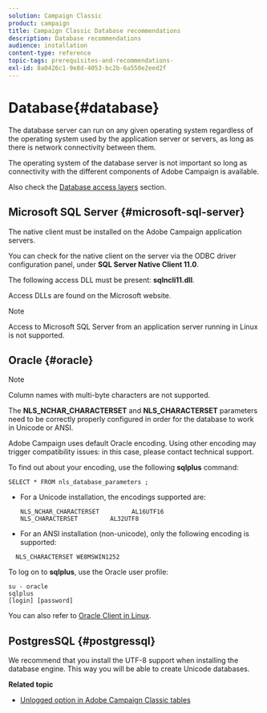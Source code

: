 ```yaml
---
solution: Campaign Classic
product: campaign
title: Campaign Classic Database recommendations
description: Database recommendations
audience: installation
content-type: reference
topic-tags: prerequisites-and-recommendations-
exl-id: 8a0426c1-9e8d-4053-bc2b-6a550e2eed2f
---
```

# Database{#database}

The database server can run on any given operating system regardless of the operating system used by the application server or servers, as long as there is network connectivity between them.

The operating system of the database server is not important so long as connectivity with the different components of Adobe Campaign is available.

Also check the [Database access layers](../../installation/using/prerequisites-of-campaign-installation-in-linux.md#database-access-layers) section.

## Microsoft SQL Server {#microsoft-sql-server}

The native client must be installed on the Adobe Campaign application servers.

You can check for the native client on the server via the ODBC driver configuration panel, under **SQL Server Native Client 11.0**.

The following access DLL must be present: **sqlncli11.dll**.

Access DLLs are found on the Microsoft website.

>[!NOTE]
>
>Access to Microsoft SQL Server from an application server running in Linux is not supported.

## Oracle {#oracle}

>[!NOTE]
>
>Column names with multi-byte characters are not supported.

The **NLS_NCHAR_CHARACTERSET** and **NLS_CHARACTERSET** parameters need to be correctly properly configured in order for the database to work in Unicode or ANSI.

Adobe Campaign uses default Oracle encoding. Using other encoding may trigger compatibility issues: in this case, please contact technical support.

To find out about your encoding, use the following **sqlplus** command:

```
SELECT * FROM nls_database_parameters ;
```

* For a Unicode installation, the encodings supported are:

  ```
  NLS_NCHAR_CHARACTERSET         AL16UTF16
  NLS_CHARACTERSET         AL32UTF8
  ```

* For an ANSI installation (non-unicode), only the following encoding is supported:

```
  NLS_CHARACTERSET WE8MSWIN1252
```

To log on to **sqlplus**, use the Oracle user profile:

```
su - oracle 
sqlplus 
[login] [password]
```

You can also refer to [Oracle Client in Linux](../../installation/using/installing-packages-with-linux.md#oracle-client-in-linux).

## PostgresSQL {#postgressql}

We recommend that you install the UTF-8 support when installing the database engine. This way you will be able to create Unicode databases.

**Related topic**

* [Unlogged option in Adobe Campaign Classic tables](https://helpx.adobe.com/campaign/kb/unlogged-tables-classic.html)
